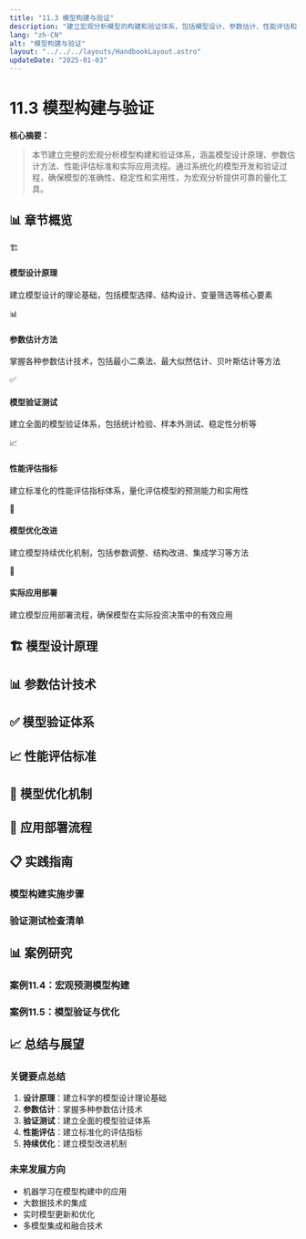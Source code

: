 ```yaml
---
title: "11.3 模型构建与验证"
description: "建立宏观分析模型的构建和验证体系，包括模型设计、参数估计、性能评估和实际应用"
lang: "zh-CN"
alt: "模型构建与验证"
layout: "../../../layouts/HandbookLayout.astro"
updateDate: "2025-01-03"
---
```


# 11.3 模型构建与验证

**核心摘要：**
> 
> 本节建立完整的宏观分析模型构建和验证体系，涵盖模型设计原理、参数估计方法、性能评估标准和实际应用流程。通过系统化的模型开发和验证过程，确保模型的准确性、稳定性和实用性，为宏观分析提供可靠的量化工具。

## 📊 章节概览

<div class="overview-grid">
<div class="overview-card">
<div class="card-header">
<span class="card-icon">🏗️</span>
<h4>模型设计原理</h4>
</div>
<div class="card-content">
<p>建立模型设计的理论基础，包括模型选择、结构设计、变量筛选等核心要素</p>
</div>
</div>
<div class="overview-card">
<div class="card-header">
<span class="card-icon">📊</span>
<h4>参数估计方法</h4>
</div>
<div class="card-content">
<p>掌握各种参数估计技术，包括最小二乘法、最大似然估计、贝叶斯估计等方法</p>
</div>
</div>
<div class="overview-card">
<div class="card-header">
<span class="card-icon">✅</span>
<h4>模型验证测试</h4>
</div>
<div class="card-content">
<p>建立全面的模型验证体系，包括统计检验、样本外测试、稳定性分析等</p>
</div>
</div>
<div class="overview-card">
<div class="card-header">
<span class="card-icon">📈</span>
<h4>性能评估指标</h4>
</div>
<div class="card-content">
<p>建立标准化的性能评估指标体系，量化评估模型的预测能力和实用性</p>
</div>
</div>
<div class="overview-card">
<div class="card-header">
<span class="card-icon">🔄</span>
<h4>模型优化改进</h4>
</div>
<div class="card-content">
<p>建立模型持续优化机制，包括参数调整、结构改进、集成学习等方法</p>
</div>
</div>
<div class="overview-card">
<div class="card-header">
<span class="card-icon">🎯</span>
<h4>实际应用部署</h4>
</div>
<div class="card-content">
<p>建立模型应用部署流程，确保模型在实际投资决策中的有效应用</p>
</div>
</div>
</div>

## 🏗️ 模型设计原理

<!-- 模型设计占位：理论基础、设计原则、结构选择等 -->

## 📊 参数估计技术

<!-- 参数估计占位：估计方法、技术选择、实施流程等 -->

## ✅ 模型验证体系

<!-- 模型验证占位：验证方法、测试标准、稳定性分析等 -->

## 📈 性能评估标准

<!-- 性能评估占位：评估指标、标准设定、结果解读等 -->

## 🔄 模型优化机制

<!-- 模型优化占位：优化方法、改进策略、集成技术等 -->

## 🎯 应用部署流程

<!-- 应用部署占位：部署流程、监控机制、维护更新等 -->

## 📋 实践指南

### 模型构建实施步骤

<!-- 实施步骤占位：构建流程、关键节点、质量控制等 -->

### 验证测试检查清单

<!-- 验证清单占位：测试项目、验证标准、结果评估等 -->

## 📊 案例研究

### 案例11.4：宏观预测模型构建

<!-- 案例研究占位：实际模型构建案例，展示完整开发过程 -->

### 案例11.5：模型验证与优化

<!-- 案例研究占位：模型验证和优化案例，展示改进过程 -->

## 📈 总结与展望

### 关键要点总结

1. **设计原理**：建立科学的模型设计理论基础
2. **参数估计**：掌握多种参数估计技术
3. **验证测试**：建立全面的模型验证体系
4. **性能评估**：建立标准化的评估指标
5. **持续优化**：建立模型改进机制

### 未来发展方向

- 机器学习在模型构建中的应用
- 大数据技术的集成
- 实时模型更新和优化
- 多模型集成和融合技术 